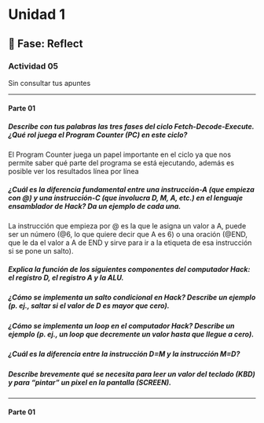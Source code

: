 # Unidad 1

## 🤔 Fase: Reflect

### Actividad 05
Sin consultar tus apuntes

---
#### Parte 01

##### Describe con tus palabras las tres fases del ciclo Fetch-Decode-Execute. ¿Qué rol juega el Program Counter (PC) en este ciclo?

El Program Counter juega un papel importante en el ciclo ya que nos permite saber qué parte del programa se está ejecutando, además es posible ver los resultados línea por línea


##### ¿Cuál es la diferencia fundamental entre una instrucción-A (que empieza con @) y una instrucción-C (que involucra D, M, A, etc.) en el lenguaje ensamblador de Hack? Da un ejemplo de cada una.
La instrucción que empieza por @ es la que le asigna un valor a A, puede ser un número (@6, lo que quiere decir que A es 6) o una oración (@END, que le da el valor a A de END y sirve para ir a la etiqueta de esa instrucción si se pone un salto).

##### Explica la función de los siguientes componentes del computador Hack: el registro D, el registro A y la ALU.
##### ¿Cómo se implementa un salto condicional en Hack? Describe un ejemplo (p. ej., saltar si el valor de D es mayor que cero).
##### ¿Cómo se implementa un loop en el computador Hack? Describe un ejemplo (p. ej., un loop que decremente un valor hasta que llegue a cero).
##### ¿Cuál es la diferencia entre la instrucción D=M y la instrucción M=D?
##### Describe brevemente qué se necesita para leer un valor del teclado (KBD) y para “pintar” un pixel en la pantalla (SCREEN).
--- 
#### Parte 01
